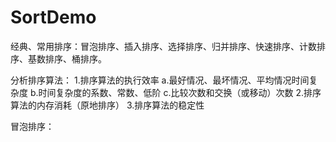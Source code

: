 # SortDemo
经典、常用排序：冒泡排序、插入排序、选择排序、归并排序、快速排序、计数排序、基数排序、桶排序。

分析排序算法：
 1.排序算法的执行效率
    a.最好情况、最坏情况、平均情况时间复杂度
    b.时间复杂度的系数、常数、低阶
    c.比较次数和交换（或移动）次数
 2.排序算法的内存消耗（原地排序）
 3.排序算法的稳定性
 
冒泡排序：
